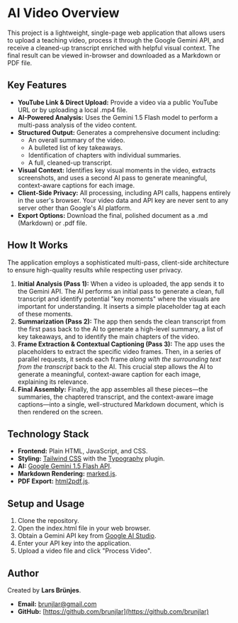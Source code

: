 # **AI Video Overview**

This project is a lightweight, single-page web application that allows users to upload a teaching video, process it through the Google Gemini API, and receive a cleaned-up transcript enriched with helpful visual context. The final result can be viewed in-browser and downloaded as a Markdown or PDF file.

## **Key Features**

* **YouTube Link & Direct Upload:** Provide a video via a public YouTube URL or by uploading a local .mp4 file.  
* **AI-Powered Analysis:** Uses the Gemini 1.5 Flash model to perform a multi-pass analysis of the video content.  
* **Structured Output:** Generates a comprehensive document including:  
  * An overall summary of the video.  
  * A bulleted list of key takeaways.  
  * Identification of chapters with individual summaries.  
  * A full, cleaned-up transcript.  
* **Visual Context:** Identifies key visual moments in the video, extracts screenshots, and uses a second AI pass to generate meaningful, context-aware captions for each image.  
* **Client-Side Privacy:** All processing, including API calls, happens entirely in the user's browser. Your video data and API key are never sent to any server other than Google's AI platform.  
* **Export Options:** Download the final, polished document as a .md (Markdown) or .pdf file.

## **How It Works**

The application employs a sophisticated multi-pass, client-side architecture to ensure high-quality results while respecting user privacy.

1. **Initial Analysis (Pass 1):** When a video is uploaded, the app sends it to the Gemini API. The AI performs an initial pass to generate a clean, full transcript and identify potential "key moments" where the visuals are important for understanding. It inserts a simple placeholder tag at each of these moments.  
2. **Summarization (Pass 2):** The app then sends the clean transcript from the first pass back to the AI to generate a high-level summary, a list of key takeaways, and to identify the main chapters of the video.  
3. **Frame Extraction & Contextual Captioning (Pass 3):** The app uses the placeholders to extract the specific video frames. Then, in a series of parallel requests, it sends each frame *along with the surrounding text from the transcript* back to the AI. This crucial step allows the AI to generate a meaningful, context-aware caption for each image, explaining its relevance.  
4. **Final Assembly:** Finally, the app assembles all these pieces—the summaries, the chaptered transcript, and the context-aware image captions—into a single, well-structured Markdown document, which is then rendered on the screen.

## **Technology Stack**

* **Frontend:** Plain HTML, JavaScript, and CSS.  
* **Styling:** [Tailwind CSS](https://tailwindcss.com/) with the [Typography](https://tailwindcss.com/docs/typography-plugin) plugin.  
* **AI:** [Google Gemini 1.5 Flash API](https://ai.google.dev/).  
* **Markdown Rendering:** [marked.js](https://marked.js.org/).  
* **PDF Export:** [html2pdf.js](https://github.com/eKoopmans/html2pdf.js/).

## **Setup and Usage**

1. Clone the repository.  
2. Open the index.html file in your web browser.  
3. Obtain a Gemini API key from [Google AI Studio](https://aistudio.google.com/app/apikey).  
4. Enter your API key into the application.  
5. Upload a video file and click "Process Video".

## **Author**

Created by **Lars Brünjes**.

* **Email:** [brunjlar@gmail.com](mailto:brunjlar@gmail.com)  
* **GitHub:** [https://github.com/brunjlar](https://github.com/brunjlar)